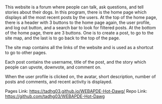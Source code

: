 This website is a forum where people can talk, ask questions, and tell stories about their dogs.  In this program, there is the home page which displays all the most recent posts by the users.  At the top of the home page, there is a header with 3 buttons to the home page again, the user profile, and log out button, and a search bar to look for filtered posts.  At the bottom of the home page, there are 3 buttons.  One is to create a post, to go to the site map, and the last is to go back to the top of the page.

The site map contains all the links of the website and is used as a shortcut to go to other pages.

Each post contains the username, title of the post, and the story which people can upvote, downvote, and comment on.  

When the user profile is clicked on, the avatar, short description, number of posts and comments, and recent activity is displayed.

Pages Link: https://tadhg03.github.io/WEBAPDE-Hot-Dawg/
Repo Link: https://github.com/tadhg03/WEBAPDE-Hot-Dawg